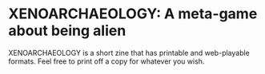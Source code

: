 # XENOARCHAEOLOGY: A meta-game about being alien

XENOARCHAEOLOGY is a short zine that has printable and web-playable formats. Feel free to print off a copy for whatever you wish.
